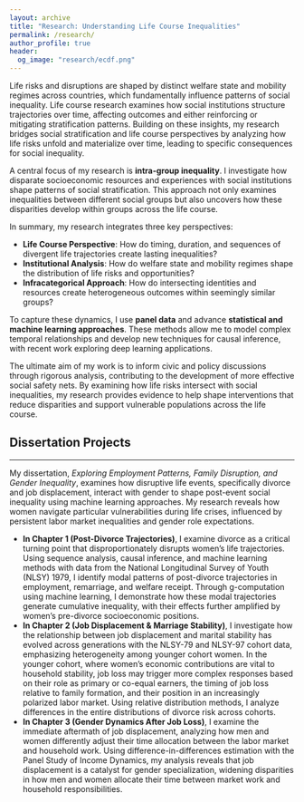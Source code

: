 ```yaml
---
layout: archive
title: "Research: Understanding Life Course Inequalities"
permalink: /research/
author_profile: true
header:
  og_image: "research/ecdf.png"
---
```


Life risks and disruptions are shaped by distinct welfare state and mobility regimes across countries, which fundamentally influence patterns of social inequality. Life course research examines how social institutions structure trajectories over time, affecting outcomes and either reinforcing or mitigating stratification patterns. Building on these insights, my research bridges social stratification and life course perspectives by analyzing how life risks unfold and materialize over time, leading to specific consequences for social inequality. 

A central focus of my research is **intra-group inequality**. I investigate how disparate socioeconomic resources and experiences with social institutions shape patterns of social stratification. This approach not only examines inequalities between different social groups but also uncovers how these disparities develop within groups across the life course. 

In summary, my research integrates three key perspectives:

* **Life Course Perspective**: How do timing, duration, and sequences of divergent life trajectories create lasting inequalities?
* **Institutional Analysis**: How do welfare state and mobility regimes shape the distribution of life risks and opportunities?
* **Infracategorical Approach**: How do intersecting identities and resources create heterogeneous outcomes within seemingly similar groups?

To capture these dynamics, I use **panel data** and advance **statistical and machine learning approaches**. These methods allow me to model complex temporal relationships and develop new techniques for causal inference, with recent work exploring deep learning applications.

The ultimate aim of my work is to inform civic and policy discussions through rigorous analysis, contributing to the development of more effective social safety nets. By examining how life risks intersect with social inequalities, my research provides evidence to help shape interventions that reduce disparities and support vulnerable populations across the life course.


## Dissertation Projects 
------
My dissertation, _Exploring Employment Patterns, Family Disruption, and Gender Inequality_, examines how disruptive life events, specifically divorce and job displacement, interact with gender to shape post-event social inequality using machine learning approaches. My research reveals how women navigate particular vulnerabilities during life crises, influenced by persistent labor market inequalities and gender role expectations.

* **In Chapter 1 (Post-Divorce Trajectories)**, I examine divorce as a critical turning point that disproportionately disrupts women’s life trajectories. Using sequence analysis, causal inference, and machine learning methods with data from the National Longitudinal Survey of Youth (NLSY) 1979, I identify modal patterns of post-divorce trajectories in employment, remarriage, and welfare receipt. Through g-computation using machine learning, I demonstrate how these modal trajectories generate cumulative inequality, with their effects further amplified by women’s pre-divorce socioeconomic positions.
* **In Chapter 2 (Job Displacement & Marriage Stability)**, I investigate how the relationship between job displacement and marital stability has evolved across generations with the NLSY-79 and NLSY-97 cohort data, emphasizing heterogeneity among younger cohort women. In the younger cohort, where women’s economic contributions are vital to household stability, job loss may trigger more complex responses based on their role as primary or co-equal earners, the timing of job loss relative to family formation, and their position in an increasingly polarized labor market. Using relative distribution methods, I analyze differences in the entire distributions of divorce risk across cohorts.
* **In Chapter 3 (Gender Dynamics After Job Loss)**, I examine the immediate aftermath of job displacement, analyzing how men and women differently adjust their time allocation between the labor market and household work. Using difference-in-differences estimation with the Panel Study of Income Dynamics, my analysis reveals that job displacement is a catalyst for gender specialization, widening disparities in how men and women allocate their time between market work and household responsibilities.
  





